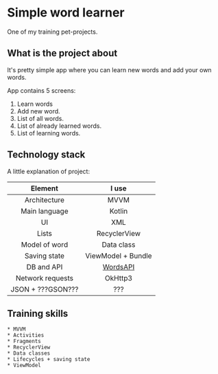 # Simple word learner
One of my training pet-projects.
## What is the project about
It's pretty simple app where you can learn new words and add your own words.

App contains 5 screens:
1. Learn words
2. Add new word.
3. List of all words.
4. List of already learned words.
5. List of learning words.

## Technology stack
A little explanation of project:

| Element | I use |
|:-------:|:-----:|
| Architecture | MVVM |
| Main language | Kotlin |
| UI | XML |
| Lists | RecyclerView  |
| Model of word | Data class |
| Saving state | ViewModel + Bundle |
| DB and API | [WordsAPI](https://www.wordsapi.com/ "more info") |
| Network requests | OkHttp3 |
| JSON + ???GSON??? | ??? |

## Training skills
    * MVVM
    * Activities
    * Fragments
    * RecyclerView
    * Data classes
    * Lifecycles + saving state
    * ViewModel
